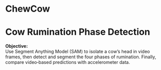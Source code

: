 # ChewCow

# Cow Rumination Phase Detection

**Objective:**  
Use Segment Anything Model (SAM) to isolate a cow’s head in video frames, then detect and segment the four phases of rumination. Finally, compare video‑based predictions with accelerometer data.

